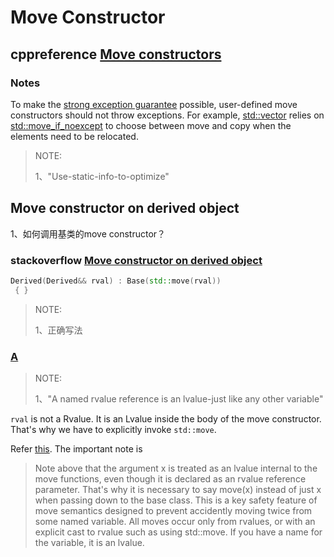 # Move Constructor



## cppreference [Move constructors](https://en.cppreference.com/w/cpp/language/move_constructor)



### Notes

To make the [strong exception guarantee](https://en.cppreference.com/w/cpp/language/exceptions#Exception_safety) possible, user-defined move constructors should not throw exceptions. For example, [std::vector](https://en.cppreference.com/w/cpp/container/vector) relies on [std::move_if_noexcept](https://en.cppreference.com/w/cpp/utility/move_if_noexcept) to choose between move and copy when the elements need to be relocated.

> NOTE:
>
> 1、"Use-static-info-to-optimize"



## Move constructor on derived object

1、如何调用基类的move constructor？

### stackoverflow [Move constructor on derived object](https://stackoverflow.com/questions/4086800/move-constructor-on-derived-object)



```C++
Derived(Derived&& rval) : Base(std::move(rval))
 { }
```

> NOTE: 
>
> 1、正确写法



### [A](https://stackoverflow.com/a/4086826)

> NOTE:
>
> 1、"A named rvalue reference is an lvalue-just like any other variable"

`rval` is not a Rvalue. It is an Lvalue inside the body of the move constructor. That's why we have to explicitly invoke `std::move`.

Refer [this](http://www.artima.com/cppsource/rvalue.html). The important note is

> Note above that the argument x is treated as an lvalue internal to the move functions, even though it is declared as an rvalue reference parameter. That's why it is necessary to say move(x) instead of just x when passing down to the base class. This is a key safety feature of move semantics designed to prevent accidently moving twice from some named variable. All moves occur only from rvalues, or with an explicit cast to rvalue such as using std::move. If you have a name for the variable, it is an lvalue.